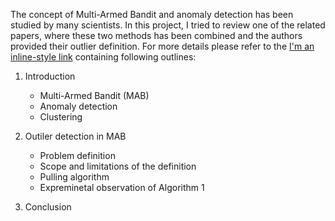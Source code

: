 
The concept of Multi-Armed Bandit and anomaly detection has been studied by many scientists. In this project, I tried to review one of the related papers, where these two methods has been combined and the authors provided their outlier definition. For more details please refer to the [I'm an inline-style link](https://www.google.com)  containing following outlines:
1. Introduction
	- Multi-Armed Bandit (MAB)
	- Anomaly detection
	- Clustering 
	
2. Outiler detection in MAB
	- Problem definition
	- Scope and limitations of the definition
	- Pulling algorithm
	- Expreminetal observation of Algorithm 1
3. Conclusion
